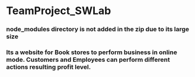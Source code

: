 # TeamProject_SWLab
### node_modules directory is not added in the zip due to its large size
### Its a website for Book stores to perform business in online mode. Customers and Employees can perform different actions resulting profit level.
